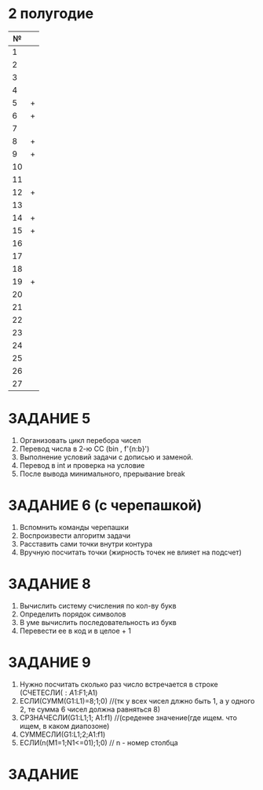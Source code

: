 # 2 полугодие
| № |  |
| ------ | ------ |
| 1 |  |
| 2 |  |
| 3 |  |
| 4 |  |
| 5 | + |
| 6 | + |
| 7 |  |
| 8 | + |
| 9 | + |
| 10 |  |
| 11 |  |
| 12 | + |
| 13 |  |
| 14 | + |
| 15 | + |
| 16 |  |
| 17 |  |
| 18 |  |
| 19 | + |
| 20 |  |
| 21 |  |
| 22 |  |
| 23 |  |
| 24 |  |
| 25 |  |
| 26 |  |
| 27 |  |


# ЗАДАНИЕ 5
  1. Организовать цикл перебора чисел
  2. Перевод числа в 2-ю СС (bin , f'{n:b}')
  3. Выполнение условий задачи с дописью и заменой.
  4. Перевод в int и проверка на условие
  5. После вывода минимального, прерывание break
  
# ЗАДАНИЕ 6 (с черепашкой)
  1. Вспомнить команды черепашки
  2. Воспроизвести алгоритм задачи
  3. Расставить сами точки внутри контура
  4. Вручную посчитать точки
  (жирность точек не влияет на подсчет)
  
# ЗАДАНИЕ 8
  1. Вычислить систему счисления по кол-ву букв
  2. Определить порядок символов
  3. В уме вычислить последовательность из букв
  4. Перевести ее в код и в целое + 1

# ЗАДАНИЕ 9
  1. Нужно посчитать сколько раз число встречается в строке (СЧЕТЕСЛИ($:A1:$F1;A1)
  2. ЕСЛИ(СУММ(G1:L1)=8;1;0) //(тк у всех чисел длжно быть 1, а у одного 2, те сумма 6 чисел должна равняться 8)
  3. СРЗНАЧЕСЛИ(G1:L1;1; A1:f1) //(среденее значение(где ищем. что ищем, в каком диапозоне)
  4. СУММЕСЛИ(G1:L1;2;A1:f1) 
  5. ЕСЛИ(n(M1=1;N1<=01);1;0) // n - номер столбца
  
# ЗАДАНИЕ 

